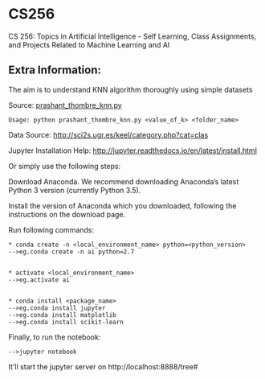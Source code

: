 # CS256
CS 256: Topics in Artificial Intelligence - Self Learning, Class Assignments, and Projects Related to Machine Learning and AI


## Extra Information:
The aim is to understand KNN algorithm thoroughly using simple datasets

Source: [prashant_thombre_knn.py](https://github.com/PrashantThombre/CS256/blob/develop/prashant_thombre_knn.py)
```
Usage: python prashant_thombre_knn.py <value_of_k> <folder_name>
```
Data Source: http://sci2s.ugr.es/keel/category.php?cat=clas


Jupyter Installation Help: http://jupyter.readthedocs.io/en/latest/install.html

Or simply use the following steps:

  Download Anaconda. We recommend downloading Anaconda’s latest Python 3 version (currently Python 3.5).
	
  Install the version of Anaconda which you downloaded, following the instructions on the download page.
	
  Run following commands:
	
    * conda create -n <local_environment_name> python=<python_version>
    -->eg.conda create -n ai python=2.7


    * activate <local_environment_name>
    -->eg.activate ai


    * conda install <package_name>
    -->eg.conda install jupyter
    -->eg.conda install matplotlib
    -->eg.conda install scikit-learn
	

	
  Finally, to run the notebook:
	
	
    -->jupyter notebook
		
  It'll start the jupyter server on http://localhost:8888/tree#
